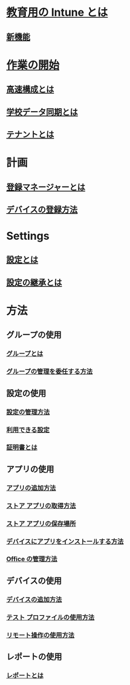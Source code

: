 # [教育用の Intune とは](what-is-intune-for-education.md)
## [新機能](whats-new-in-edu.md)

# [作業の開始](get-started-with-intune-edu.md)
## [高速構成とは](what-is-express-configuration.md)
## [学校データ同期とは](what-is-school-data-sync.md)
## [テナントとは](what-are-tenants.md)

# 計画
## [登録マネージャーとは](what-are-enrollment-managers.md)
## [デバイスの登録方法](how-should-i-enroll-devices.md)

# Settings
## [設定とは](what-are-settings.md)
## [設定の継承とは](settings-inheritance.md)

# 方法
## グループの使用
### [グループとは](what-are-groups.md)
### [グループの管理を委任する方法](group-admin-delegate.md)
## 設定の使用
### [設定の管理方法](how-do-i-manage-settings.md)
### [利用できる設定](available-settings.md)
### [証明書とは](what-are-certificates.md)
## アプリの使用
### [アプリの追加方法](how-to-add-apps.md)
### [ストア アプリの取得方法](acquire-store-apps.md)
### [ストア アプリの保存場所](where-are-my-apps.md)
### [デバイスにアプリをインストールする方法](install-apps.md)
### [Office の管理方法](install-office.md)
## デバイスの使用
### [デバイスの追加方法](how-do-i-add-devices.md)
### [テスト プロファイルの使用方法](take-a-test-profiles.md)
### [リモート操作の使用方法](remote-actions.md)
## レポートの使用
### [レポートとは](what-are-reports.md)
